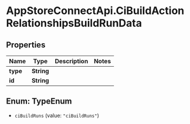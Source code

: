 # AppStoreConnectApi.CiBuildActionRelationshipsBuildRunData

## Properties

Name | Type | Description | Notes
------------ | ------------- | ------------- | -------------
**type** | **String** |  | 
**id** | **String** |  | 



## Enum: TypeEnum


* `ciBuildRuns` (value: `"ciBuildRuns"`)




